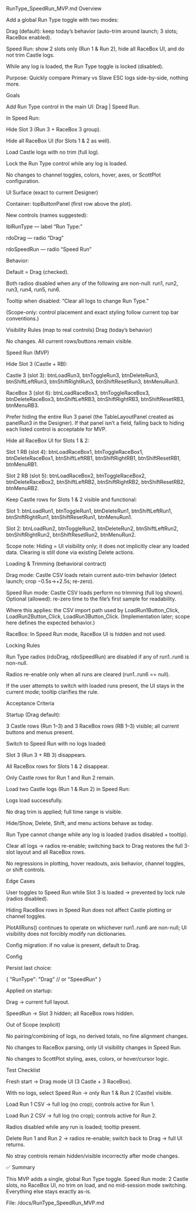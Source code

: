 RunType_SpeedRun_MVP.md
Overview

Add a global Run Type toggle with two modes:

Drag (default): keep today’s behavior (auto-trim around launch; 3 slots; RaceBox enabled).

Speed Run: show 2 slots only (Run 1 & Run 2), hide all RaceBox UI, and do not trim Castle logs.

While any log is loaded, the Run Type toggle is locked (disabled).

Purpose: Quickly compare Primary vs Slave ESC logs side-by-side, nothing more.

Goals

Add Run Type control in the main UI: Drag | Speed Run.

In Speed Run:

Hide Slot 3 (Run 3 + RaceBox 3 group).

Hide all RaceBox UI (for Slots 1 & 2 as well).

Load Castle logs with no trim (full log).

Lock the Run Type control while any log is loaded.

No changes to channel toggles, colors, hover, axes, or ScottPlot configuration.

UI Surface (exact to current Designer)

Container: topButtonPanel (first row above the plot).

New controls (names suggested):

lblRunType — label “Run Type:”

rdoDrag — radio “Drag”

rdoSpeedRun — radio “Speed Run”

Behavior:

Default = Drag (checked).

Both radios disabled when any of the following are non-null: run1, run2, run3, run4, run5, run6.

Tooltip when disabled: “Clear all logs to change Run Type.”

(Scope-only: control placement and exact styling follow current top bar conventions.)

Visibility Rules (map to real controls)
Drag (today’s behavior)

No changes. All current rows/buttons remain visible.

Speed Run (MVP)

Hide Slot 3 (Castle + RB):

Castle 3 (slot 3): btnLoadRun3, btnToggleRun3, btnDeleteRun3, btnShiftLeftRun3, btnShiftRightRun3, btnShiftResetRun3, btnMenuRun3.

RaceBox 3 (slot 6): btnLoadRaceBox3, btnToggleRaceBox3, btnDeleteRaceBox3, btnShiftLeftRB3, btnShiftRightRB3, btnShiftResetRB3, btnMenuRB3.

Prefer hiding the entire Run 3 panel (the TableLayoutPanel created as panelRun3 in the Designer). If that panel isn’t a field, falling back to hiding each listed control is acceptable for MVP.

Hide all RaceBox UI for Slots 1 & 2:

Slot 1 RB (slot 4): btnLoadRaceBox1, btnToggleRaceBox1, btnDeleteRaceBox1, btnShiftLeftRB1, btnShiftRightRB1, btnShiftResetRB1, btnMenuRB1.

Slot 2 RB (slot 5): btnLoadRaceBox2, btnToggleRaceBox2, btnDeleteRaceBox2, btnShiftLeftRB2, btnShiftRightRB2, btnShiftResetRB2, btnMenuRB2.

Keep Castle rows for Slots 1 & 2 visible and functional:

Slot 1: btnLoadRun1, btnToggleRun1, btnDeleteRun1, btnShiftLeftRun1, btnShiftRightRun1, btnShiftResetRun1, btnMenuRun1.

Slot 2: btnLoadRun2, btnToggleRun2, btnDeleteRun2, btnShiftLeftRun2, btnShiftRightRun2, btnShiftResetRun2, btnMenuRun2.

Scope note: Hiding = UI visibility only; it does not implicitly clear any loaded data. Clearing is still done via existing Delete actions.

Loading & Trimming (behavioral contract)

Drag mode: Castle CSV loads retain current auto-trim behavior (detect launch; crop −0.5s→+2.5s; re-zero).

Speed Run mode: Castle CSV loads perform no trimming (full log shown).
Optional (allowed): re-zero time to the file’s first sample for readability.

Where this applies: the CSV import path used by LoadRun1Button_Click, LoadRun2Button_Click, LoadRun3Button_Click. (Implementation later; scope here defines the expected behavior.)

RaceBox: In Speed Run mode, RaceBox UI is hidden and not used.

Locking Rules

Run Type radios (rdoDrag, rdoSpeedRun) are disabled if any of run1..run6 is non-null.

Radios re-enable only when all runs are cleared (run1..run6 == null).

If the user attempts to switch with loaded runs present, the UI stays in the current mode; tooltip clarifies the rule.

Acceptance Criteria

Startup (Drag default):

3 Castle rows (Run 1–3) and 3 RaceBox rows (RB 1–3) visible; all current buttons and menus present.

Switch to Speed Run with no logs loaded:

Slot 3 (Run 3 + RB 3) disappears.

All RaceBox rows for Slots 1 & 2 disappear.

Only Castle rows for Run 1 and Run 2 remain.

Load two Castle logs (Run 1 & Run 2) in Speed Run:

Logs load successfully.

No drag trim is applied; full time range is visible.

Hide/Show, Delete, Shift, and menu actions behave as today.

Run Type cannot change while any log is loaded (radios disabled + tooltip).

Clear all logs → radios re-enable; switching back to Drag restores the full 3-slot layout and all RaceBox rows.

No regressions in plotting, hover readouts, axis behavior, channel toggles, or shift controls.

Edge Cases

User toggles to Speed Run while Slot 3 is loaded → prevented by lock rule (radios disabled).

Hiding RaceBox rows in Speed Run does not affect Castle plotting or channel toggles.

PlotAllRuns() continues to operate on whichever run1..run6 are non-null; UI visibility does not forcibly modify run dictionaries.

Config migration: if no value is present, default to Drag.

Config

Persist last choice:

{
  "RunType": "Drag" // or "SpeedRun"
}


Applied on startup:

Drag → current full layout.

SpeedRun → Slot 3 hidden; all RaceBox rows hidden.

Out of Scope (explicit)

No pairing/combining of logs, no derived totals, no fine alignment changes.

No changes to RaceBox parsing, only UI visibility changes in Speed Run.

No changes to ScottPlot styling, axes, colors, or hover/cursor logic.

Test Checklist

 Fresh start → Drag mode UI (3 Castle + 3 RaceBox).

 With no logs, select Speed Run → only Run 1 & Run 2 (Castle) visible.

 Load Run 1 CSV → full log (no crop); controls active for Run 1.

 Load Run 2 CSV → full log (no crop); controls active for Run 2.

 Radios disabled while any run is loaded; tooltip present.

 Delete Run 1 and Run 2 → radios re-enable; switch back to Drag → full UI returns.

 No stray controls remain hidden/visible incorrectly after mode changes.

✅ Summary

This MVP adds a single, global Run Type toggle.
Speed Run mode: 2 Castle slots, no RaceBox UI, no trim on load, and no mid-session mode switching.
Everything else stays exactly as-is.

File: /docs/RunType_SpeedRun_MVP.md
